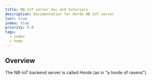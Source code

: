 ```yaml
---
title: NB-IoT server doc and tutorials
description: Documentation for Horde NB-IoT server
lunr: true
index: true
priority: 0.8
tags:
  - index
  - home
---
```


## Overview
The NB-IoT backend server is called *Horde* (as in "a horde of ravens"). 


